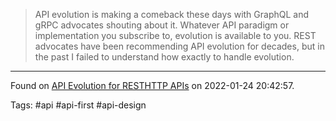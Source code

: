 > API evolution is making a comeback these days with GraphQL and gRPC advocates shouting about it. Whatever API paradigm or implementation you subscribe to, evolution is available to you. REST advocates have been recommending API evolution for decades, but in the past I failed to understand how exactly to handle evolution.

---
Found on [API Evolution for RESTHTTP APIs](https://phil.tech/2018/api-evolution-for-rest-http-apis/) on 2022-01-24 20:42:57.

Tags: #api #api-first #api-design 